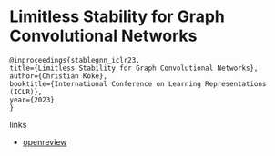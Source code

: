 # Limitless Stability for Graph Convolutional Networks

```
@inproceedings{stablegnn_iclr23,
title={Limitless Stability for Graph Convolutional Networks},
author={Christian Koke},
booktitle={International Conference on Learning Representations (ICLR)},
year={2023}
}
```

links
- [openreview](https://openreview.net/forum?id=XqcQhVUr2h0)
